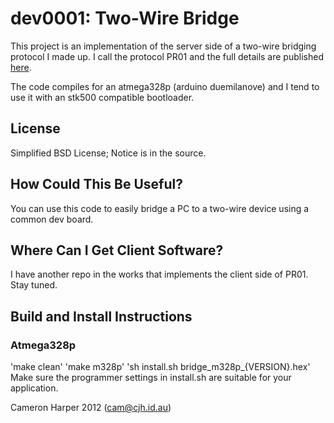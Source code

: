 # dev0001: Two-Wire Bridge

This project is an implementation of the server side of a two-wire bridging protocol I made up. I call the protocol PR01 and the full details are published [here](http://cjh.id.au/doc/doc0002-0.01.pdf).

The code compiles for an atmega328p (arduino duemilanove) and I tend to use it with an stk500 compatible bootloader.

## License
Simplified BSD License; Notice is in the source.

## How Could This Be Useful?
You can use this code to easily bridge a PC to a two-wire device using a common dev board.

## Where Can I Get Client Software?
I have another repo in the works that implements the client side of PR01. Stay tuned.

## Build and Install Instructions
### Atmega328p
'make clean'
'make m328p'
'sh install.sh bridge_m328p_{VERSION}.hex'
Make sure the programmer settings in install.sh are suitable for your application.

Cameron Harper 2012
(cam@cjh.id.au) 

